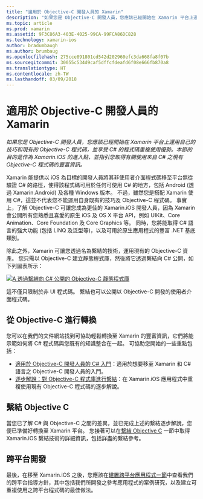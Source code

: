 ```yaml
---
title: "適用於 Objective-C 開發人員的 Xamarin"
description: "如果您是 Objective-C 開發人員，您應該已經開始在 Xamarin 平台上運用自己的技巧和現有的 Objective-C 程式碼，並享受 C# 的程式碼重複使用優勢。 本節的目的是作為 Xamarin.iOS 的進入點，並指引您取得有關使用來自 C# 之現有 Objective-C 程式碼的豐富資訊。"
ms.topic: article
ms.prod: xamarin
ms.assetid: 9F3C86A3-403E-4025-99CA-99FCA86DC828
ms.technology: xamarin-ios
author: bradumbaugh
ms.author: brumbaug
ms.openlocfilehash: 275cce891801cd542d202960efc3da668fa8f07b
ms.sourcegitcommit: 30055c534d9caf5dffcfdeafd6f08e666fb870a8
ms.translationtype: HT
ms.contentlocale: zh-TW
ms.lasthandoff: 03/09/2018
---
```

# <a name="xamarin-for-objective-c-developers"></a>適用於 Objective-C 開發人員的 Xamarin

_如果您是 Objective-C 開發人員，您應該已經開始在 Xamarin 平台上運用自己的技巧和現有的 Objective-C 程式碼，並享受 C# 的程式碼重複使用優勢。本節的目的是作為 Xamarin.iOS 的進入點，並指引您取得有關使用來自 C# 之現有 Objective-C 程式碼的豐富資訊。_

Xamarin 能提供以 iOS 為目標的開發人員將其非使用者介面程式碼移至平台無從驗證 C# 的路徑，使得該程式碼可用於任何可使用 C# 的地方，包括 Android (透過 Xamarin.Android) 及各種 Windows 版本。 不過，雖然您是搭配 Xamarin 使用 C#，這並不代表您不能運用自身既有的技巧及 Objective-C 程式碼。 事實上，了解 Objective-C 可讓您成為更佳的 Xamarin.iOS 開發人員，因為 Xamarin 會公開所有您熟悉且喜愛的原生 iOS 及 OS X 平台 API，例如 UIKit、Core Animation、Core Foundation 及 Core Graphics 等。 同時，您將能取得 C# 語言的強大功能 (包括 LINQ 及泛型等)，以及可用於原生應用程式的豐富 .NET 基底類別。

除此之外，Xamarin 可讓您透過名為繫結的技術，運用現有的 Objective-C 資產。 您只需以 Objective-C 建立靜態程式庫，然後將它透過繫結向 C# 公開，如下列圖表所示：

 [![](images/01-bindings.png "A 透過繫結向 C# 公開的 Objective-C 靜態程式庫")](images/01-bindings.png#lightbox)

這不僅只限制於非 UI 程式碼。 繫結也可以公開以 Objective-C 開發的使用者介面程式碼。

## <a name="transitioning-from-objective-c"></a>從 Objective-C 進行轉換

您可以在我們的文件網站找到可協助輕鬆轉換至 Xamarin 的豐富資訊，它們將能示範如何將 C# 程式碼與您既有的知識整合在一起。 可協助您開始的一些重點包括：

-   [適用於 Objective-C 開發人員的 C# 入門](primer.md)：適用於想要移至 Xamarin 和 C# 語言之 Objective-C 開發人員的入門。 
-   [逐步解說：對 Objective-C 程式庫進行繫結](~/ios/platform/binding-objective-c/walkthrough.md)：在 Xamarin.iOS 應用程式中重複使用現有 Objective-C 程式碼的逐步解說。 


## <a name="binding-objective-c"></a>繫結 Objective C

當您已了解 C# 與 Objective-C 之間的差異，並已完成上述的繫結逐步解說，您便已準備好轉換至 Xamarin 平台。 您接著可以在[繫結 Objective C](~/ios/platform/binding-objective-c/index.md) 一節中取得 Xamarin.iOS 繫結技術的詳細資訊，包括詳盡的繫結參考。

## <a name="cross-platform-development"></a>跨平台開發

最後，在移至 Xamarin.iOS 之後，您應該在[建置跨平台應用程式一節](~/cross-platform/app-fundamentals/building-cross-platform-applications/index.md)中查看我們的跨平台指導方針，其中包括我們所開發之參考應用程式的案例研究，以及建立可重複使用之跨平台程式碼的最佳做法。
